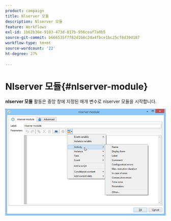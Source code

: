 ```yaml
---
product: campaign
title: Nlserver 모듈
description: Nlserver 모듈
feature: Workflows
exl-id: 1b62b36e-9103-473d-817b-956ceaf7a0b5
source-git-commit: b666535f7f82d1b8c2da4fbce1bc25cf8d39d187
workflow-type: tm+mt
source-wordcount: '22'
ht-degree: 27%

---
```


# Nlserver 모듈{#nlserver-module}



**nlserver 모듈** 활동은 중앙 창에 지정된 매개 변수로 nlserver 모듈을 시작합니다.

![](assets/nlserver_module_edit.png)
